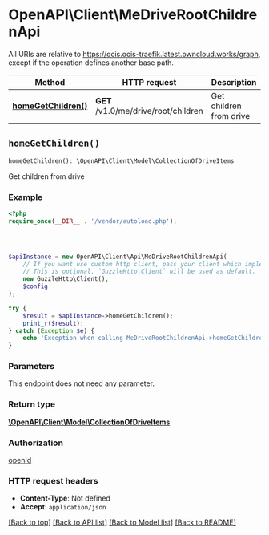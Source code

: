 # OpenAPI\Client\MeDriveRootChildrenApi

All URIs are relative to https://ocis.ocis-traefik.latest.owncloud.works/graph, except if the operation defines another base path.

| Method | HTTP request | Description |
| ------------- | ------------- | ------------- |
| [**homeGetChildren()**](MeDriveRootChildrenApi.md#homeGetChildren) | **GET** /v1.0/me/drive/root/children | Get children from drive |


## `homeGetChildren()`

```php
homeGetChildren(): \OpenAPI\Client\Model\CollectionOfDriveItems
```

Get children from drive

### Example

```php
<?php
require_once(__DIR__ . '/vendor/autoload.php');




$apiInstance = new OpenAPI\Client\Api\MeDriveRootChildrenApi(
    // If you want use custom http client, pass your client which implements `GuzzleHttp\ClientInterface`.
    // This is optional, `GuzzleHttp\Client` will be used as default.
    new GuzzleHttp\Client(),
    $config
);

try {
    $result = $apiInstance->homeGetChildren();
    print_r($result);
} catch (Exception $e) {
    echo 'Exception when calling MeDriveRootChildrenApi->homeGetChildren: ', $e->getMessage(), PHP_EOL;
}
```

### Parameters

This endpoint does not need any parameter.

### Return type

[**\OpenAPI\Client\Model\CollectionOfDriveItems**](../Model/CollectionOfDriveItems.md)

### Authorization

[openId](../../README.md#openId)

### HTTP request headers

- **Content-Type**: Not defined
- **Accept**: `application/json`

[[Back to top]](#) [[Back to API list]](../../README.md#endpoints)
[[Back to Model list]](../../README.md#models)
[[Back to README]](../../README.md)
